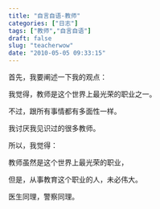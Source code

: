 ```yaml
---
title: "自言自语-教师"
categories: ["日志"]
tags: ["教师","自言自语"]
draft: false
slug: "teacherwow"
date: "2010-05-05 09:33:15"
---
```


<p>首先，我要阐述一下我的观点：</p>

<p>我觉得，教师是这个世界上最光荣的职业之一。</p>

<p>不过，跟所有事情都有多面性一样。</p>

<p>我讨厌我见识过的很多教师。</p>

<p>所以，我觉得：</p>

<p>教师虽然是这个世界上最光荣的职业，</p>

<p>但是，从事教育这个职业的人，未必伟大。</p>

<p>医生同理，警察同理。</p>

